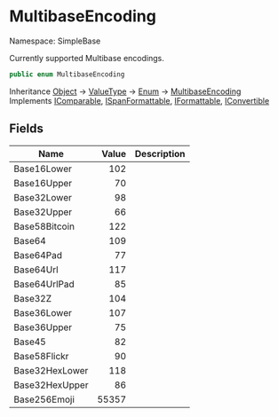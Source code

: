 # MultibaseEncoding

Namespace: SimpleBase

Currently supported Multibase encodings.

```csharp
public enum MultibaseEncoding
```

Inheritance [Object](https://docs.microsoft.com/en-us/dotnet/api/system.object) → [ValueType](https://docs.microsoft.com/en-us/dotnet/api/system.valuetype) → [Enum](https://docs.microsoft.com/en-us/dotnet/api/system.enum) → [MultibaseEncoding](./simplebase.multibaseencoding.md)<br>
Implements [IComparable](https://docs.microsoft.com/en-us/dotnet/api/system.icomparable), [ISpanFormattable](https://docs.microsoft.com/en-us/dotnet/api/system.ispanformattable), [IFormattable](https://docs.microsoft.com/en-us/dotnet/api/system.iformattable), [IConvertible](https://docs.microsoft.com/en-us/dotnet/api/system.iconvertible)

## Fields

| Name | Value | Description |
| --- | --: | --- |
| Base16Lower | 102 |  |
| Base16Upper | 70 |  |
| Base32Lower | 98 |  |
| Base32Upper | 66 |  |
| Base58Bitcoin | 122 |  |
| Base64 | 109 |  |
| Base64Pad | 77 |  |
| Base64Url | 117 |  |
| Base64UrlPad | 85 |  |
| Base32Z | 104 |  |
| Base36Lower | 107 |  |
| Base36Upper | 75 |  |
| Base45 | 82 |  |
| Base58Flickr | 90 |  |
| Base32HexLower | 118 |  |
| Base32HexUpper | 86 |  |
| Base256Emoji | 55357 |  |
